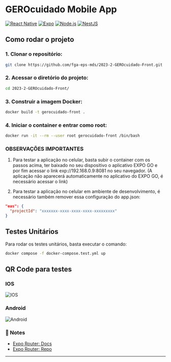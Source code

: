 # GEROcuidado Mobile App
[![React Native](https://img.shields.io/badge/React%20Native-%5E0.68-blue)](https://reactnative.dev/) 
[![Expo](https://img.shields.io/badge/Expo-%5E48.0.0-lightgrey)](https://expo.dev/) 
[![Node.js](https://img.shields.io/badge/Node.js-^18-green)](https://nodejs.org/)
[![NestJS](https://img.shields.io/badge/NestJS-^9.0.0-red)](https://nestjs.com/)

## Como rodar o projeto

### 1. Clonar o repositório:
```bash
git clone https://github.com/fga-eps-mds/2023-2-GEROcuidado-Front.git
```

### 2. Acessar o diretório do projeto:
```bash
cd 2023-2-GEROcuidado-Front/
```

### 3. Construir a imagem Docker:
```bash
docker build -t gerocuidado-front .
```

### 4. Iniciar o container e entrar como root:
```bash
docker run -it --rm --user root gerocuidado-front /bin/bash
```


### OBSERVAÇÕES IMPORTANTES

1. Para testar a aplicação no celular, basta subir o container com os passos acima, ter baixado no seu dispositivo o aplicativo EXPO GO e por fim acessar o link exp://192.168.0.9:8081 no seu navegador. (A aplicação não aparecerá automaticamente no aplicativo do EXPO GO, é necessário acessar o link)

2. Para testar a aplicação no celular em ambiente de desenvolvimento, é necessário também remover essa configuração do app.json:

```json
"eas": {
  "projectId": "xxxxxxx-xxxx-xxxx-xxxx-xxxxxxxxx"
}
```

## Testes Unitários

Para rodar os testes unitários, basta executar o comando:
```bash
docker compose -f docker-compose.test.yml up
```

## QR Code para testes
### IOS
![IOS](https://github.com/fga-eps-mds/2023-2-GEROcuidado-Front/assets/51385738/1a9562d5-dec5-485d-999a-59f2f16e2427)
### Android
![Android](https://github.com/fga-eps-mds/2023-2-GEROcuidado-Front/assets/51385738/9a6d23c0-2f88-42de-ac26-719e6faa9fd3)
### 📝 Notes

- [Expo Router: Docs](https://expo.github.io/router)
- [Expo Router: Repo](https://github.com/expo/router)

---
